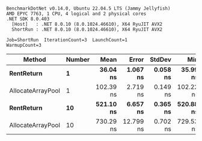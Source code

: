 ```

BenchmarkDotNet v0.14.0, Ubuntu 22.04.5 LTS (Jammy Jellyfish)
AMD EPYC 7763, 1 CPU, 4 logical and 2 physical cores
.NET SDK 8.0.403
  [Host]   : .NET 8.0.10 (8.0.1024.46610), X64 RyuJIT AVX2
  ShortRun : .NET 8.0.10 (8.0.1024.46610), X64 RyuJIT AVX2

Job=ShortRun  IterationCount=3  LaunchCount=1  
WarmupCount=3  

```
| Method            | Number | Mean      | Error     | StdDev   | Min       | Max       | Allocated |
|------------------ |------- |----------:|----------:|---------:|----------:|----------:|----------:|
| **RentReturn**        | **1**      |  **36.04 ns** |  **1.067 ns** | **0.058 ns** |  **35.99 ns** |  **36.10 ns** |         **-** |
| AllocateArrayPool | 1      | 102.39 ns |  2.719 ns | 0.149 ns | 102.22 ns | 102.50 ns |         - |
| **RentReturn**        | **10**     | **521.10 ns** |  **6.657 ns** | **0.365 ns** | **520.88 ns** | **521.52 ns** |         **-** |
| AllocateArrayPool | 10     | 730.29 ns | 12.799 ns | 0.702 ns | 729.53 ns | 730.92 ns |         - |
